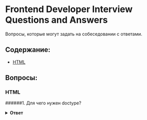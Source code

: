 # Frontend Developer Interview Questions and Answers

Вопросы, которые могут задать на собеседовании с ответами.

## Содержание:

- [HTML](#html)

## Вопросы:

### HTML
######1. Для чего нужен doctype?

<details><summary><b>Ответ</b></summary>
<p>

#### Ответ:

Согласно спецификациям HTML и XHTML тег DOCTYPE сообщает валидатору, какую именно версию (X)HTML вы используете в своей странице. Этот тег должен всегда находиться в первой строке каждой страницы. Что бы сообщить браузеру, что мы используем тип документа HTML 5, надо указывать `<!DOCTYPE html>`

##### Источники:

- [Спецификация](https://html.spec.whatwg.org/multipage/syntax.html#the-doctype)
- [Дока](https://doka.guide/html/doctype/)
- [MDN](https://developer.mozilla.org/en-US/docs/Glossary/Doctype)

</p>
</details>